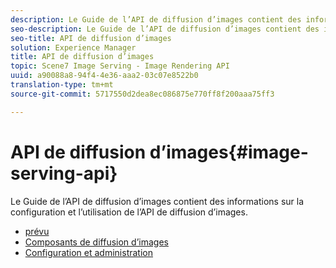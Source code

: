 ```yaml
---
description: Le Guide de l’API de diffusion d’images contient des informations sur la configuration et l’utilisation de l’API de diffusion d’images.
seo-description: Le Guide de l’API de diffusion d’images contient des informations sur la configuration et l’utilisation de l’API de diffusion d’images.
seo-title: API de diffusion d’images
solution: Experience Manager
title: API de diffusion d’images
topic: Scene7 Image Serving - Image Rendering API
uuid: a90088a8-94f4-4e36-aaa2-03c07e8522b0
translation-type: tm+mt
source-git-commit: 5717550d2dea8ec086875e770ff8f200aaa75ff3

---
```



# API de diffusion d’images{#image-serving-api}

Le Guide de l’API de diffusion d’images contient des informations sur la configuration et l’utilisation de l’API de diffusion d’images.

* [prévu](c-intended-audience.md)
* [Composants de diffusion d’images](r-components.md)
* [Configuration et administration](c-configuration-and-administration/c-configuration-and-administration.md)
